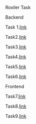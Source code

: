 Roxiler Task 

Backend 

Task 1.[link](https://github.com/suyogangaj21/Roxiler-task/blob/main/backend/src/controller/Task_01.ts)

Task2.[link](https://github.com/suyogangaj21/Roxiler-task/blob/main/backend/src/controller/Task_02.ts)

Task3.[link](https://github.com/suyogangaj21/Roxiler-task/blob/main/backend/src/controller/Task_03.ts)

Task4.[link](https://github.com/suyogangaj21/Roxiler-task/blob/main/backend/src/controller/Task_04.ts)

Task5.[link](https://github.com/suyogangaj21/Roxiler-task/blob/main/backend/src/controller/Task_05.ts)

Task6.[link](https://github.com/suyogangaj21/Roxiler-task/blob/main/backend/src/controller/Task_06.ts)

Frontend

Task7.[link](https://github.com/suyogangaj21/Roxiler-task/blob/main/frontend/src/components/Table.tsx)

Task8.[link](https://github.com/suyogangaj21/Roxiler-task/blob/main/frontend/src/components/Statistics.tsx)

Task9.[link](https://github.com/suyogangaj21/Roxiler-task/blob/main/frontend/src/components/BarGraph.tsx)
